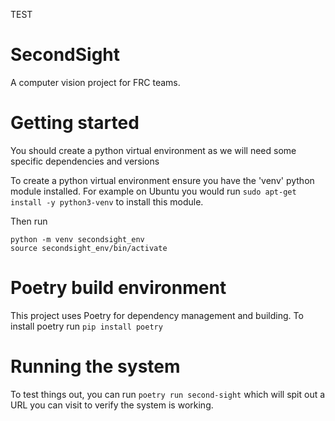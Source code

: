 TEST

# SecondSight

A computer vision project for FRC teams.

# Getting started
You should create a python virtual environment as we will need some specific dependencies and versions

To create a python virtual environment ensure you have the 'venv' python module installed. For example on Ubuntu you would run `sudo apt-get install -y python3-venv` to install this module.

Then run

```shell
python -m venv secondsight_env
source secondsight_env/bin/activate
```

# Poetry build environment
This project uses Poetry for dependency management and building. To install poetry run `pip install poetry`

# Running the system
To test things out, you can run `poetry run second-sight` which will spit out a URL you can visit to verify the system is working.
